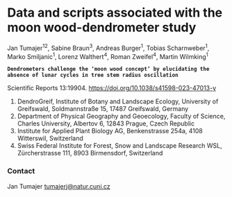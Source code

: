 # Data and scripts associated with the moon wood-dendrometer study

Jan Tumajer<sup>12</sup>, Sabine Braun<sup>3</sup>, Andreas Burger<sup>1</sup>, Tobias Scharnweber<sup>1</sup>, Marko Smiljanic<sup>1</sup>, Lorenz Walthert<sup>4</sup>, Roman Zweifel<sup>4</sup>, Martin Wilmking<sup>1</sup>

**`Dendrometers challenge the ‘moon wood concept’ by elucidating the absence of lunar cycles in tree stem radius oscillation`**

Scientific Reports 13:19904. https://doi.org/10.1038/s41598-023-47013-y 


1.	DendroGreif, Institute of Botany and Landscape Ecology, University of Greifswald, Soldmannstraße 15, 17487 Greifswald, Germany
2.	Department of Physical Geography and Geoecology, Faculty of Science, Charles University, Albertov 6, 12843 Prague, Czech Republic
3.	Institute for Applied Plant Biology AG, Benkenstrasse 254a, 4108 Witterswil, Switzerland
4.	Swiss Federal Institute for Forest, Snow and Landscape Research WSL, Zürcherstrasse 111, 8903 Birmensdorf, Switzerland


### Contact
Jan Tumajer
tumajerj@natur.cuni.cz
